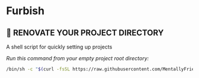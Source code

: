 # Furbish

## 🚧 RENOVATE YOUR PROJECT DIRECTORY

A shell script for quickly setting up projects

*Run this command from your empty project root directory:*
```sh
/bin/sh -c "$(curl -fsSL https://raw.githubusercontent.com/MentallyFriendly/furbish/master/furbi.sh)"
```
